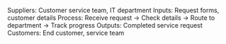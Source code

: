 Suppliers: Customer service team, IT department
Inputs: Request forms, customer details
Process: Receive request → Check details → Route to department → Track progress
Outputs: Completed service request
Customers: End customer, service team
